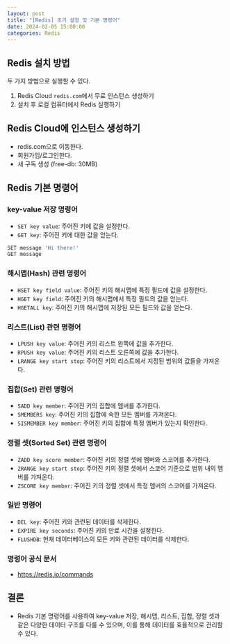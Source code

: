 ```yaml
---
layout: post
title: "[Redis] 초기 설정 및 기본 명령어"
date: 2024-02-05 15:00:00
categories: Redis
---
```


## Redis 설치 방법

두 가지 방법으로 실행할 수 있다.

1. Redis Cloud `redis.com`에서 무료 인스턴스 생성하기
2. 설치 후 로컬 컴퓨터에서 Redis 실행하기

## Redis Cloud에 인스턴스 생성하기

- redis.com으로 이동한다.
- 회원가입/로그인한다.
- 새 구독 생성 (free-db: 30MB)

## Redis 기본 명령어

### key-value 저장 명령어

- `SET key value`: 주어진 키에 값을 설정한다.
- `GET key`: 주어진 키에 대한 값을 얻는다.

```bash
SET message 'Hi there!'
GET message
```

### 해시맵(Hash) 관련 명령어

- `HSET key field value`: 주어진 키의 해시맵에 특정 필드에 값을 설정한다.
- `HGET key field`: 주어진 키의 해시맵에서 특정 필드의 값을 얻는다.
- `HGETALL key`: 주어진 키의 해시맵에 저장된 모든 필드와 값을 얻는다.

### 리스트(List) 관련 명령어

- `LPUSH key value`: 주어진 키의 리스트 왼쪽에 값을 추가한다.
- `RPUSH key value`: 주어진 키의 리스트 오른쪽에 값을 추가한다.
- `LRANGE key start stop`: 주어진 키의 리스트에서 지정된 범위의 값들을 가져온다.

### 집합(Set) 관련 명령어

- `SADD key member`: 주어진 키의 집합에 멤버를 추가한다.
- `SMEMBERS key`: 주어진 키의 집합에 속한 모든 멤버를 가져온다.
- `SISMEMBER key member`: 주어진 키의 집합에 특정 멤버가 있는지 확인한다.

### 정렬 셋(Sorted Set) 관련 명령어

- `ZADD key score member`: 주어진 키의 정렬 셋에 멤버와 스코어를 추가한다.
- `ZRANGE key start stop`: 주어진 키의 정렬 셋에서 스코어 기준으로 범위 내의 멤버를 가져온다.
- `ZSCORE key member`: 주어진 키의 정렬 셋에서 특정 멤버의 스코어를 가져온다.

### 일반 명령어

- `DEL key`: 주어진 키와 관련된 데이터를 삭제한다.
- `EXPIRE key seconds`: 주어진 키의 만료 시간을 설정한다.
- `FLUSHDB`: 현재 데이터베이스의 모든 키와 관련된 데이터를 삭제한다.

### 명령어 공식 문서

- https://redis.io/commands

## 결론

- Redis 기본 명령어를 사용하여 key-value 저장, 해시맵, 리스트, 집합, 정렬 셋과 같은 다양한 데이터 구조를 다룰 수 있으며, 이를 통해 데이터를 효율적으로 관리할 수 있다.
